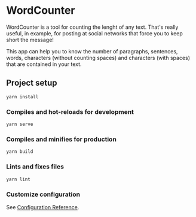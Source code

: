 # WordCounter

WordCounter is a tool for counting the lenght of any text. That's really useful, in example, for posting at social networks that force you to keep short the message!

This app can help you to know the number of paragraphs, sentences, words, characters (without counting spaces) and characters (with spaces) that are contained in your text.

## Project setup
```
yarn install
```

### Compiles and hot-reloads for development
```
yarn serve
```

### Compiles and minifies for production
```
yarn build
```

### Lints and fixes files
```
yarn lint
```

### Customize configuration
See [Configuration Reference](https://cli.vuejs.org/config/).
